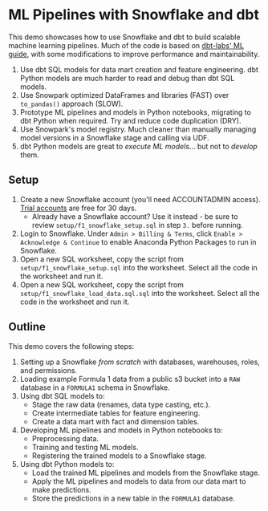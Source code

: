 # ML Pipelines with Snowflake and dbt
This demo showcases how to use Snowflake and dbt to build scalable machine learning pipelines. Much of the code is based on [dbt-labs' ML guide](https://docs.getdbt.com/guides/dbt-python-snowpark?step=1), with some modifications to improve performance and maintainability.

1. Use dbt SQL models for data mart creation and feature engineering. dbt Python models are much harder to read and debug than dbt SQL models.
2. Use Snowpark optimized DataFrames and libraries (FAST) over `to_pandas()` approach (SLOW).
3. Prototype ML pipelines and models in Python notebooks, migrating to dbt Python when required. Try and reduce code duplication (DRY).
4. Use Snowpark's model registry. Much cleaner than manually managing model versions in a Snowflake stage and calling via UDF.
5. dbt Python models are great to *execute ML models*... but not to *develop* them.

## Setup
1. Create a new Snowflake account (you'll need ACCOUNTADMIN access). [Trial accounts](https://www.snowflake.com/free-trial/) are free for 30 days.
   - Already have a Snowflake account? Use it instead - be sure to review `setup/f1_snowflake_setup.sql` in step `3.` before running.
2. Login to Snowflake. Under `Admin > Billing & Terms`, click `Enable > Acknowledge & Continue` to enable Anaconda Python Packages to run in Snowflake.
3. Open a new SQL worksheet, copy the script from `setup/f1_snowflake_setup.sql` into the worksheet. Select all the code in the worksheet and run it.
4. Open a new SQL worksheet, copy the script from `setup/f1_snowflake_load_data.sql.sql` into the worksheet. Select all the code in the worksheet and run it.

## Outline
This demo covers the following steps:
1. Setting up a Snowflake *from scratch* with databases, warehouses, roles, and permissions.
2. Loading example Formula 1 data from a public s3 bucket into a `RAW` database in a `FORMULA1` schema in Snowflake.
3. Using dbt SQL models to:
   - Stage the raw data (renames, data type casting, etc.).
   - Create intermediate tables for feature engineering.
   - Create a data mart with fact and dimension tables.
4. Developing ML pipelines and models in Python notebooks to:
   - Preprocessing data.
   - Training and testing ML models.
   - Registering the trained models to a Snowflake stage.
5. Using dbt Python models to:
   - Load the trained ML pipelines and models from the Snowflake stage.
   - Apply the ML pipelines and models to data from our data mart to make predictions.
   - Store the predictions in a new table in the `FORMULA1` database.
